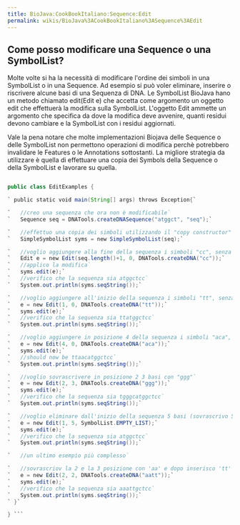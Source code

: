 ```yaml
---
title: BioJava:CookBookItaliano:Sequence:Edit
permalink: wikis/BioJava%3ACookBookItaliano%3ASequence%3AEdit
---
```


Come posso modificare una Sequence o una SymbolList?
----------------------------------------------------

Molte volte si ha la necessità di modificare l'ordine dei simboli in una
SymbolList o in una Sequence. Ad esempio si può voler eliminare,
inserire o riscrivere alcune basi di una Sequenza di DNA. Le SymbolList
BioJava hano un metodo chiamato edit(Edit e) che accetta come argomento
un oggetto edit che effettuerà la modifica sulla SymbolList. L'oggetto
Edit ammette un argomento che specifica da dove la modifica deve
avvenire, quanti residui devono cambiare e la SymbolList con i residui
aggiornati.

Vale la pena notare che molte implementazioni Biojava delle Sequence o
delle SymbolList non permettono operazioni di modifica perchè potrebbero
invalidare le Features o le Annotations sottostanti. La migliore
strategia da utilizzare è quella di effettuare una copia dei Symbols
della Sequence o della SymbolList e lavorare su quella.

```java import org.biojava.bio.seq.\*; import org.biojava.bio.symbol.\*;

public class EditExamples {

` public static void main(String[] args) throws Exception{`

`   //creo una sequenza che ora non è modificabile`  
`   Sequence seq = DNATools.createDNASequence("atggct", "seq");`

`   //effettuo una copia dei simboli utilizzando il "copy constructor"`  
`   SimpleSymbolList syms = new SimpleSymbolList(seq);`

`   //voglio aggiungere alla fine della sequenza i simboli "cc", senza sovrascrivere alcun simbolo`  
`   Edit e = new Edit(seq.length()+1, 0, DNATools.createDNA("cc"));`  
`   //applico la modifica`  
`   syms.edit(e);`  
`   //verifico che la sequenza sia atggctcc`  
`   System.out.println(syms.seqString());`

`   //voglio aggiungere all'inizio della sequenza i simboli "tt", senza sovrascrivere alcun simbolo`  
`   e = new Edit(1, 0, DNATools.createDNA("tt"));`  
`   syms.edit(e);`  
`   //verifico che la sequenza sia ttatggctcc`  
`   System.out.println(syms.seqString());`

`   //voglio aggiungere in posizione 4 della sequenza i simboli "aca", senza sovrascrivere alcun simbolo`  
`   e = new Edit(4, 0, DNATools.createDNA("aca"));`  
`   syms.edit(e);`  
`   //should now be ttaacatggctcc`  
`   System.out.println(syms.seqString());`

`   //voglio sovrascrivere in posizione 2 3 basi con "ggg"`  
`   e = new Edit(2, 3, DNATools.createDNA("ggg"));`  
`   syms.edit(e);`  
`   //verifico che la sequenza sia tgggcatggctcc`  
`   System.out.println(syms.seqString());`

`   //voglio eliminare dall'inizio della sequenza 5 basi (sovrascrivo 5 basi con nulla)`  
`   e = new Edit(1, 5, SymbolList.EMPTY_LIST);`  
`   syms.edit(e);`  
`   //verifico che la sequenza sia atggctcc`  
`   System.out.println(syms.seqString());`

`   //un ultimo esempio più complesso`

`   //sovrascriov la 2 e la 3 posizione con 'aa' e dopo inserisco 'tt'`  
`   e = new Edit(2, 2, DNATools.createDNA("aatt"));`  
`   syms.edit(e);`  
`   //verifico che la sequenza sia aaattgctcc`  
`   System.out.println(syms.seqString());`  
` }`

} ```
